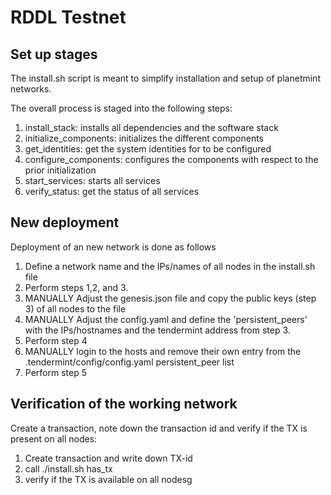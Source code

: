 # RDDL Testnet

## Set up stages

The install.sh script is meant to simplify installation and setup of planetmint networks.

The overall process is staged into the following steps:

1. install_stack: installs all dependencies and the software stack
2. initialize_components: initializes the different components
3. get_identities: get the system identities for to be configured
4. configure_components: configures the components with respect to the prior initialization
5. start_services: starts all services
6. verify_status: get the status of all services


## New deployment

Deployment of an new network is done as follows
1. Define a network name and the IPs/names of all nodes in the install.sh file
2. Perform steps 1,2, and 3.
3. MANUALLY Adjust the genesis.json file and copy the public keys (step 3) of all nodes to the file
4. MANUALLY Adjust the config.yaml and define the 'persistent_peers' with the IPs/hostnames and the tendermint address from step 3.
5. Perform step 4
6. MANUALLY login to the hosts and remove their own entry from the .tendermint/config/config.yaml persistent_peer list
7. Perform step 5


## Verification of the working network

Create a transaction, note down the transaction id and verify if the TX is present on all nodes:
1. Create transaction and write down TX-id
2. call ./install.sh <network name> has_tx <tx-id>
3. verify if the TX is available on all nodesg